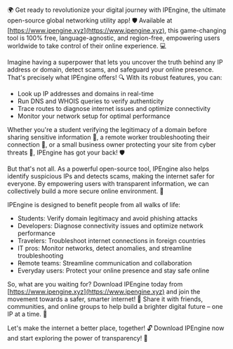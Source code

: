 🌍 Get ready to revolutionize your digital journey with IPEngine, the ultimate open-source global networking utility app! 🛡️ Available at [https://www.ipengine.xyz](https://www.ipengine.xyz), this game-changing tool is 100% free, language-agnostic, and region-free, empowering users worldwide to take control of their online experience. 💻

Imagine having a superpower that lets you uncover the truth behind any IP address or domain, detect scams, and safeguard your online presence. That's precisely what IPEngine offers! 🔍 With its robust features, you can:

* Look up IP addresses and domains in real-time
* Run DNS and WHOIS queries to verify authenticity
* Trace routes to diagnose internet issues and optimize connectivity
* Monitor your network setup for optimal performance

Whether you're a student verifying the legitimacy of a domain before sharing sensitive information 📝, a remote worker troubleshooting their connection 🔧, or a small business owner protecting your site from cyber threats 💸, IPEngine has got your back! 🛡️

But that's not all. As a powerful open-source tool, IPEngine also helps identify suspicious IPs and detects scams, making the internet safer for everyone. By empowering users with transparent information, we can collectively build a more secure online environment. 🚀

IPEngine is designed to benefit people from all walks of life:

* Students: Verify domain legitimacy and avoid phishing attacks
* Developers: Diagnose connectivity issues and optimize network performance
* Travelers: Troubleshoot internet connections in foreign countries
* IT pros: Monitor networks, detect anomalies, and streamline troubleshooting
* Remote teams: Streamline communication and collaboration
* Everyday users: Protect your online presence and stay safe online

So, what are you waiting for? Download IPEngine today from [https://www.ipengine.xyz](https://www.ipengine.xyz) and join the movement towards a safer, smarter internet! 🌟 Share it with friends, communities, and online groups to help build a brighter digital future – one IP at a time. 💪

Let's make the internet a better place, together! 🔓 Download IPEngine now and start exploring the power of transparency! 🚀